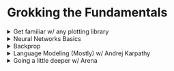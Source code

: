 # Grokking the Fundamentals

<details>

<summary>Get familiar w/ any plotting library</summary>

* I would recommend Plotly
  * If you're interested in Plotly, see [this](https://www.perfectlynormal.co.uk/blog-plotly-widgets) and play around for an hour or so while using Anki to memorize all the basics

</details>

<details>

<summary>Neural Networks Basics</summary>

* Videos
  * Watch up to (but not including) “backpropagation calculus” from 3Blue1Brown's Neural Networks [playlist](https://www.3blue1brown.com/topics/neural-networks)&#x20;
* Revisit and complete the [coding page](coding.md) until the second stop.
* Practice
  * [How Does a Neural Network Really Work](https://www.kaggle.com/code/jhoward/how-does-a-neural-net-really-work)
  * [Linear Model and Neural Net From Scratch](https://www.kaggle.com/code/jhoward/linear-model-and-neural-net-from-scratch)
  * **How to practice** (relevant for all future Andrej Karpathy videos as well)
    * Run each cell and understand why it works. If you don't get it, ask GPT until you do. **Don't let your eyes glaze over and start skimming.**
      * Create a new cell that describes what the original cell does in comments. Include the basic functionality and hints for any particularly thorny implementation details as well as _why_.
      * Re-implement in your new cell&#x20;
    * Once you feel like you understand each cell, condense cells until each one represents a significant "chunk".&#x20;
      * Do the same process as above
    * Remove all hints and try to do the whole thing by yourself. At most, keep a bulleted list of all the high-level logical "chunks". &#x20;
    * Ideally, you want to now do the whole thing with new specifications (new dataset, slightly different architecture, etc).
  * (Recommended Bonus): go through the [fastbook version ](https://github.com/fastai/fastbook/blob/master/04_mnist_basics.ipynb)of this lesson. If you've already practiced extensively with the previous 2 notebooks, you can go through this relatively quickly and just understand each cell.&#x20;
* Revisit and complete the [last section of the coding page](coding.md#getting-better-with-tensors).
* Progress check:
  * Be able to answer the questions at the end of the fastbook.&#x20;
  * Understand weights as encoding transformations of space.
  * Build the intuition that a neural network is essentially the same thing as the line of best fit in a linear regression, except just bigger and more complex.&#x20;

</details>

<details>

<summary>Backprop</summary>

* Watch both of Artem Kirsanov's [lovely explainer](https://youtu.be/SmZmBKc7Lrs) on backprop and 3B1B's [backpropagation calculus](https://www.3blue1brown.com/lessons/backpropagation-calculus) (definitely read through the text after watching the video; it helps a lot with clarification)
* Watch Andrej Karpathy's lecture on [neural networks](https://youtu.be/VMj-3S1tku0) (it's okay if some of the exact backprop stuff doesn't make complete sense quite yet)
  * For all Andrej Karpathy videos, make sure you read the descriptions. They usually have Colab notebooks to follow along in and questions + exercises.&#x20;
    * I would recommend either following along in the Colab notebook provided but pausing every so often to re-implement yourself or just following along and implementing in a separate Colab notebook. Also, always try to work on at least one of the exercises.&#x20;
* Progress check
  * Really, truly, genuinely, understand that a neural net is just a function that is trying to fit some points in a space in a way that allows it to predict future points with as much accuracy as possible. Artem Kirsanov's video builds some good intuition for that.&#x20;
    * If you've taken a statistics class or followed along the statistics page, and remember looking at least-squares regression lines, just think of a neural network as a more complicated form of that.&#x20;
      * Now, if you'll recall things like underfitting/overfitting, being wary of extrapolation, using metrics and other graphs to evaluate fit, and the impact that outliers can have on the line, things will feel very familiar as you continue to watch Andrej Karpathy videos in future sections.
  * Understand that backpropagation is just the chain rule on multivariate functions.
  * More on "neurons that fire together, wire together": Hopefully this is another helpful way to understand _why_ neural nets learn if the linear regression analogy didn't help. At the very first layer, you have a pure representation of the input. At the very last layer, you have the output and the loss. From there, as you go back and make the connections with the brightest neurons higher, it "wires together" the brightest neurons. Then, at the last layer, the representation of the image will be fused with that overall chain. Neurons that fire when "seeing" a 2, will wire with those while "thinking" about a 2, and those will wire at the end with the neuron that outpus a 2. This is also why there's so much randomness. Which neurons get wired together is pretty heavily dependent on the initial random values that you set the weights to, so different neurons (at least in such a small model) won't necessarily pick up on the patterns that you might expect in the way you might expect. &#x20;

- [Become a backprop ninja part 1](https://arena3-chapter0-fundamentals.streamlit.app/\[0.4]_Backprop) :)
  * A lot might feel repetitive so skim if necessary. The last section is definitely worthwhile in it's entirety.&#x20;
  * Note: When I first went through ARENA, I didn't notice the colab notebooks at the top and was doing everything in my own Jupyter notebook. Definitely use the colab notebook provided for exercises to check your answers.&#x20;

</details>

<details>

<summary>Language Modeling (Mostly) w/ Andrej Karpathy </summary>

* **Meta-note**: for each video that has exercises in the description, try to answer all the questions and do at least one of the coding exercises. I didn't think to check the description until I looked at the videos again while linking them here. I have answers to some of the exercises [here](https://github.com/Vihaan3/Karpathy-Exercises/tree/main). &#x20;
* [Language Modeling Part 1: Makemore](https://www.youtube.com/watch?v=PaCmpygFfXo)
  * Make sure you understand all of the Pytorch operations
  * Explain broadcasting
  * What is negative log-likelihood?
  * What is softmax?
  * What were the two different models trained in the video? What are the key differences? Why might you prefer the second over the first (even if they have near-identical results as of now)?
* [Language Modeling Part 2: MLP](https://youtu.be/TCH_1BHY58I)
  * Why do you split into train/dev/test splits? Roughly what proportions are standard?
  * Why do you use minibatches? This video builds good intuition to what 3b1b mentions here: [https://youtu.be/Ilg3gGewQ5U?t=613](https://youtu.be/Ilg3gGewQ5U?t=613).
  * How do you find a good initial learning rate?
* [Language Modeling Part 3: MLP Internals](https://youtu.be/P6sfmUTpUmc)
  * Explain Kaiming init.&#x20;
    * Why do you even want to use it?&#x20;
    * How do you do it?
    * Why was it a breakthrough?
  * Repeat the above for batchnorm.
  * Take note of the different visualizations. What is each of them supposed to tell you? What do they look like when things are good? What do they look like when things are broken?
    * Make sure you can reproduce the visualizations using whatever plotting library you've learned.&#x20;
* [Become a backprop ninja part 2](https://youtu.be/q8SA3rM6ckI) :).
  * Do your best. I think it really helps build intuition for how gradients "flow" through a neural net.
* [Language Modeling Part 4: Wavenet](https://youtu.be/t3YJ5hKiMQ0)
* You'll notice that there are still a couple of videos left in Andrej's course. That's not a mistake! We'll get back them later.

</details>

<details>

<summary>Going a little deeper w/ Arena</summary>

* [Ray Tracing](https://arena3-chapter0-fundamentals.streamlit.app/\[0.1]_Ray_Tracing): I didn't do this during my first pass through the ARENA material, and I found that it was actually really helpful for upskilling w/ Pytorch.&#x20;
* [CNNs and ResNets](https://arena3-chapter0-fundamentals.streamlit.app/\[0.2]_CNNs_&_ResNets): This will probably feel somewhat familiar to the later Karpathy videos, and you can skip around a bit but I think it's good practice w/ Pytorch modules.
* [Optimization](https://arena3-chapter0-fundamentals.streamlit.app/\[0.3]_Optimization): This is a really important chapter.&#x20;
  * What is the advantage of the Adam Optimizer?
    * It combines two techniques:&#x20;
      * using the sum of the gradient: for speed and to escape local minima&#x20;
      * using the sum of gradient squared: allows you to move in sparse directions because you are dividing the learning rate by the square of the gradients (parameters that have had large gradients and therefore large updates in the past will have lower learning rates while parameters that have had smaller gradients and therefore smaller updates will have higher learning rates.)
* [GANs and VAEs](https://arena3-chapter0-fundamentals.streamlit.app/\[0.5]_VAEs_&_GANs): Don't feel like there's that much conceptually new covered (besides the intro to VAEs and GANs) but I thought it was a nice way to tie everything in this section together.&#x20;

</details>
